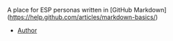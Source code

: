 A place for ESP personas written in [GitHub Markdown] (https://help.github.com/articles/markdown-basics/)

- [Author](/author.md)
